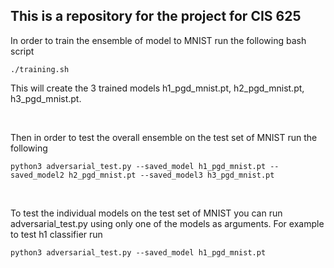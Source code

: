 ## This is a repository for the project for CIS 625

In order to train the ensemble of model to MNIST run the following bash script
```
./training.sh
```

This will create the 3 trained models h1_pgd_mnist.pt, h2_pgd_mnist.pt, h3_pgd_mnist.pt.

<br />

Then in order to test the overall ensemble on the test set of MNIST run the following
```
python3 adversarial_test.py --saved_model h1_pgd_mnist.pt --saved_model2 h2_pgd_mnist.pt --saved_model3 h3_pgd_mnist.pt
```

<br />

To test the individual models on the test set of MNIST you can run adversarial_test.py using only one of the models as arguments.
For example to test h1 classifier run
```
python3 adversarial_test.py --saved_model h1_pgd_mnist.pt
```
